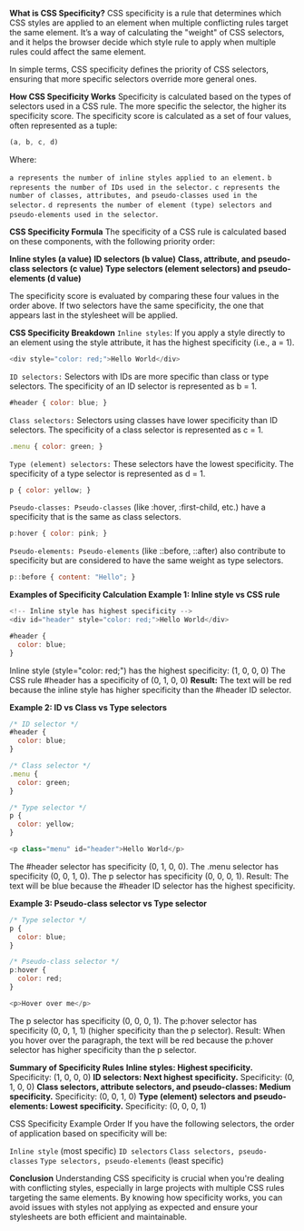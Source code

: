 **What is CSS Specificity?**
CSS specificity is a rule that determines which CSS styles are applied to an element when multiple conflicting rules target the same element. It’s a way of calculating the "weight" of CSS selectors, and it helps the browser decide which style rule to apply when multiple rules could affect the same element.

In simple terms, CSS specificity defines the priority of CSS selectors, ensuring that more specific selectors override more general ones.

**How CSS Specificity Works**
Specificity is calculated based on the types of selectors used in a CSS rule. The more specific the selector, the higher its specificity score. The specificity score is calculated as a set of four values, often represented as a tuple:

```js
(a, b, c, d)
```
Where:

`a represents the number of inline styles applied to an element.`
`b represents the number of IDs used in the selector.`
`c represents the number of classes, attributes, and pseudo-classes used in the selector.`
`d represents the number of element (type) selectors and pseudo-elements used in the selector`.

**CSS Specificity Formula**
The specificity of a CSS rule is calculated based on these components, with the following priority order:

**Inline styles (a value)**
**ID selectors (b value)**
**Class, attribute, and pseudo-class selectors (c value)**
**Type selectors (element selectors) and pseudo-elements (d value)**

The specificity score is evaluated by comparing these four values in the order above. If two selectors have the same specificity, the one that appears last in the stylesheet will be applied.

**CSS Specificity Breakdown**
`Inline styles`: If you apply a style directly to an element using the style attribute, it has the highest specificity (i.e., a = 1).

```js
<div style="color: red;">Hello World</div>
```

`ID selectors:` Selectors with IDs are more specific than class or type selectors. The specificity of an ID selector is represented as b = 1.

```js
#header { color: blue; }
```

`Class selectors:` Selectors using classes have lower specificity than ID selectors. The specificity of a class selector is represented as c = 1.

```js
.menu { color: green; }
```

`Type (element) selectors:` These selectors have the lowest specificity. The specificity of a type selector is represented as d = 1.

```js
p { color: yellow; }
```
`Pseudo-classes: Pseudo-classes` (like :hover, :first-child, etc.) have a specificity that is the same as class selectors.

```js
p:hover { color: pink; }
```

`Pseudo-elements: Pseudo-elements` (like ::before, ::after) also contribute to specificity but are considered to have the same weight as type selectors.

```js
p::before { content: "Hello"; }
```

**Examples of Specificity Calculation
Example 1: Inline style vs CSS rule**
```js
<!-- Inline style has highest specificity -->
<div id="header" style="color: red;">Hello World</div>
```
```js
#header {
  color: blue;
}
```
Inline style (style="color: red;") has the highest specificity: (1, 0, 0, 0)
The CSS rule #header has a specificity of (0, 1, 0, 0)
**Result:** The text will be red because the inline style has higher specificity than the #header ID selector.

**Example 2: ID vs Class vs Type selectors**
```js
/* ID selector */
#header {
  color: blue;
}

/* Class selector */
.menu {
  color: green;
}

/* Type selector */
p {
  color: yellow;
}
```
```js
<p class="menu" id="header">Hello World</p>
```
The #header selector has specificity (0, 1, 0, 0).
The .menu selector has specificity (0, 0, 1, 0).
The p selector has specificity (0, 0, 0, 1).
Result: The text will be blue because the #header ID selector has the highest specificity.

**Example 3: Pseudo-class selector vs Type selector**
```js
/* Type selector */
p {
  color: blue;
}

/* Pseudo-class selector */
p:hover {
  color: red;
}

```
```js
<p>Hover over me</p>
```
The p selector has specificity (0, 0, 0, 1).
The p:hover selector has specificity (0, 0, 1, 1) (higher specificity than the p selector).
Result: When you hover over the paragraph, the text will be red because the p:hover selector has higher specificity than the p selector.

**Summary of Specificity Rules**
**Inline styles: Highest specificity.**
Specificity: (1, 0, 0, 0)
**ID selectors: Next highest specificity.**
Specificity: (0, 1, 0, 0)
**Class selectors, attribute selectors, and pseudo-classes: Medium specificity.**
Specificity: (0, 0, 1, 0)
**Type (element) selectors and pseudo-elements: Lowest specificity.**
Specificity: (0, 0, 0, 1)

CSS Specificity Example Order
If you have the following selectors, the order of application based on specificity will be:

`Inline style` (most specific)
`ID selectors`
`Class selectors, pseudo-classes`
`Type selectors, pseudo-elements` (least specific)


**Conclusion**
Understanding CSS specificity is crucial when you're dealing with conflicting styles, especially in large projects with multiple CSS rules targeting the same elements. By knowing how specificity works, you can avoid issues with styles not applying as expected and ensure your stylesheets are both efficient and maintainable.